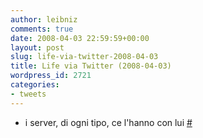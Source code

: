 ```yaml
---
author: leibniz
comments: true
date: 2008-04-03 22:59:59+00:00
layout: post
slug: life-via-twitter-2008-04-03
title: Life via Twitter (2008-04-03)
wordpress_id: 2721
categories:
- tweets
---
```



	
  * i server, di ogni tipo, ce l'hanno con lui [#](http://twitter.com/leibniz/statuses/782344498)


